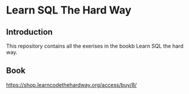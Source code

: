 # Learn SQL The Hard Way

## Introduction
This repository contains all the exerises in the bookb Learn SQL the hard way.

## Book
https://shop.learncodethehardway.org/access/buy/8/
